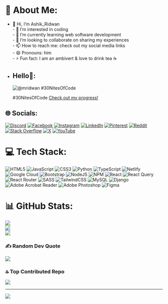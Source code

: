 # 💫 About Me:
- 👋 Hi, I’m Ashik_Ridwan<br>- 👀 I’m interested in coding<br>- 🌱 I’m currently learning web software development<br>- 💞 I’m looking to collaborate on sharing my experiences<br>- 📫 How to reach me: check out my social media links<br>- 😄 Pronouns: him<br>- ⚡ Fun fact: I am an ambivert & love to drink tea ☕

- ## Hello👋:
  ![@mridwan #30NitesOfCode](https://www.codedex.io/api/petStatus?user=mridwan)
  
  #30NitesOfCode
  [Check out my progress!](https://www.codedex.io/@mridwan/30-nites-of-code) 

## 🌐 Socials:
[![Discord](https://img.shields.io/badge/Discord-%237289DA.svg?logo=discord&logoColor=white)](https://discord.gg/https://discord.gg/6pck7jbH) [![Facebook](https://img.shields.io/badge/Facebook-%231877F2.svg?logo=Facebook&logoColor=white)](https://facebook.com/ashik.2534) [![Instagram](https://img.shields.io/badge/Instagram-%23E4405F.svg?logo=Instagram&logoColor=white)](https://instagram.com/arn_nabil/) [![LinkedIn](https://img.shields.io/badge/LinkedIn-%230077B5.svg?logo=linkedin&logoColor=white)](https://linkedin.com/in/ashik-ridwan-4068ab220/) [![Pinterest](https://img.shields.io/badge/Pinterest-%23E60023.svg?logo=Pinterest&logoColor=white)](https://pinterest.com/ashik_2534/) [![Reddit](https://img.shields.io/badge/Reddit-%23FF4500.svg?logo=Reddit&logoColor=white)](https://reddit.com/user/ashik_2534/) [![Stack Overflow](https://img.shields.io/badge/-Stackoverflow-FE7A16?logo=stack-overflow&logoColor=white)](https://stackoverflow.com/users/26885094/ashik-2534) [![X](https://img.shields.io/badge/X-black.svg?logo=X&logoColor=white)](https://x.com/ashik_2534) [![YouTube](https://img.shields.io/badge/YouTube-%23FF0000.svg?logo=YouTube&logoColor=white)](https://youtube.com) 

# 💻 Tech Stack:
![HTML5](https://img.shields.io/badge/html5-%23E34F26.svg?style=for-the-badge&logo=html5&logoColor=white) ![JavaScript](https://img.shields.io/badge/javascript-%23323330.svg?style=for-the-badge&logo=javascript&logoColor=%23F7DF1E) ![CSS3](https://img.shields.io/badge/css3-%231572B6.svg?style=for-the-badge&logo=css3&logoColor=white) ![Python](https://img.shields.io/badge/python-3670A0?style=for-the-badge&logo=python&logoColor=ffdd54) ![TypeScript](https://img.shields.io/badge/typescript-%23007ACC.svg?style=for-the-badge&logo=typescript&logoColor=white) ![Netlify](https://img.shields.io/badge/netlify-%23000000.svg?style=for-the-badge&logo=netlify&logoColor=#00C7B7) ![Google Cloud](https://img.shields.io/badge/GoogleCloud-%234285F4.svg?style=for-the-badge&logo=google-cloud&logoColor=white) ![Bootstrap](https://img.shields.io/badge/bootstrap-%238511FA.svg?style=for-the-badge&logo=bootstrap&logoColor=white) ![NodeJS](https://img.shields.io/badge/node.js-6DA55F?style=for-the-badge&logo=node.js&logoColor=white) ![NPM](https://img.shields.io/badge/NPM-%23CB3837.svg?style=for-the-badge&logo=npm&logoColor=white) ![React](https://img.shields.io/badge/react-%2320232a.svg?style=for-the-badge&logo=react&logoColor=%2361DAFB) ![React Query](https://img.shields.io/badge/-React%20Query-FF4154?style=for-the-badge&logo=react%20query&logoColor=white) ![React Router](https://img.shields.io/badge/React_Router-CA4245?style=for-the-badge&logo=react-router&logoColor=white) ![SASS](https://img.shields.io/badge/SASS-hotpink.svg?style=for-the-badge&logo=SASS&logoColor=white) ![TailwindCSS](https://img.shields.io/badge/tailwindcss-%2338B2AC.svg?style=for-the-badge&logo=tailwind-css&logoColor=white) ![MySQL](https://img.shields.io/badge/mysql-4479A1.svg?style=for-the-badge&logo=mysql&logoColor=white) ![Django](https://img.shields.io/badge/django-%23092E20.svg?style=for-the-badge&logo=django&logoColor=white) ![Adobe Acrobat Reader](https://img.shields.io/badge/Adobe%20Acrobat%20Reader-EC1C24.svg?style=for-the-badge&logo=Adobe%20Acrobat%20Reader&logoColor=white) ![Adobe Photoshop](https://img.shields.io/badge/adobe%20photoshop-%2331A8FF.svg?style=for-the-badge&logo=adobe%20photoshop&logoColor=white) ![Figma](https://img.shields.io/badge/figma-%23F24E1E.svg?style=for-the-badge&logo=figma&logoColor=white)
# 📊 GitHub Stats:
![](https://github-readme-stats.vercel.app/api?username=ashik-2534&theme=vue-dark&hide_border=false&include_all_commits=true&count_private=false)<br/>
![](https://github-readme-streak-stats.herokuapp.com/?user=ashik-2534&theme=vue-dark&hide_border=false)<br/>
![](https://github-readme-stats.vercel.app/api/top-langs/?username=ashik-2534&theme=vue-dark&hide_border=false&include_all_commits=true&count_private=false&layout=compact)

### ✍️ Random Dev Quote
![](https://quotes-github-readme.vercel.app/api?type=vetical&theme=gruvbox)

### 🔝 Top Contributed Repo
![](https://github-contributor-stats.vercel.app/api?username=ashik-2534&limit=5&theme=onedark&combine_all_yearly_contributions=true)

---
[![](https://visitcount.itsvg.in/api?id=ashik-2534&icon=10&color=9)](https://visitcount.itsvg.in)

<!--Created with GPRM-->

